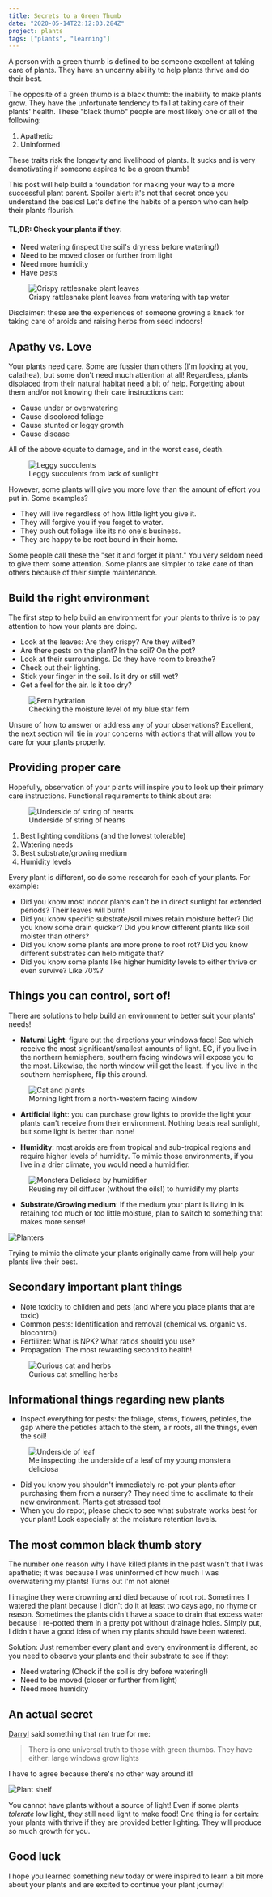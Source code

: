 ```yaml
---
title: Secrets to a Green Thumb
date: "2020-05-14T22:12:03.284Z"
project: plants
tags: ["plants", "learning"]
---
```


A person with a green thumb is defined to be someone excellent at taking care of plants. They have an uncanny ability to help plants thrive and do their best.

The opposite of a green thumb is a black thumb: the inability to make plants grow. They have the unfortunate tendency to fail at taking care of their plants' health. These "black thumb" people are most likely one or all of the following:

1. Apathetic
2. Uninformed

These traits risk the longevity and livelihood of plants. It sucks and is very demotivating if someone aspires to be a green thumb!

This post will help build a foundation for making your way to a more successful plant parent. Spoiler alert: it's not that secret once you understand the basics! Let's define the habits of a person who can help their plants flourish.

#### TL;DR: Check your plants if they:

- Need watering (inspect the soil's dryness before watering!)
- Need to be moved closer or further from light
- Need more humidity
- Have pests

<figure>
  <img src="./crispy.jpg" alt="Crispy rattlesnake plant leaves">
  <figcaption>Crispy rattlesnake plant leaves from watering with tap water</figcaption>
</figure>

Disclaimer: these are the experiences of someone growing a knack for taking care of aroids and raising herbs from seed indoors!

## Apathy vs. Love

Your plants need care. Some are fussier than others (I'm looking at you, calathea), but some don't need much attention at all! Regardless, plants displaced from their natural habitat need a bit of help. Forgetting about them and/or not knowing their care instructions can:

- Cause under or overwatering
- Cause discolored foliage
- Cause stunted or leggy growth
- Cause disease

All of the above equate to damage, and in the worst case, death.

<figure>
  <img src="./leggy-succulents.jpg" alt="Leggy succulents">
  <figcaption>Leggy succulents from lack of sunlight</figcaption>
</figure>

However, some plants will give you more _love_ than the amount of effort you put in. Some examples?

- They will live regardless of how little light you give it.
- They will forgive you if you forget to water.
- They push out foliage like its no one's business.
- They are happy to be root bound in their home.

Some people call these the "set it and forget it plant." You very seldom need to give them some attention. Some plants are simpler to take care of than others because of their simple maintenance.

## Build the right environment

The first step to help build an environment for your plants to thrive is to pay attention to how your plants are doing.

- Look at the leaves: Are they crispy? Are they wilted?
- Are there pests on the plant? In the soil? On the pot?
- Look at their surroundings. Do they have room to breathe?
- Check out their lighting.
- Stick your finger in the soil. Is it dry or still wet?
- Get a feel for the air. Is it too dry?

<figure>
  <img src="./fern-hydration.jpg" alt="Fern hydration">
  <figcaption>Checking the moisture level of my blue star fern</figcaption>
</figure>

Unsure of how to answer or address any of your observations? Excellent, the next section will tie in your concerns with actions that will allow you to care for your plants properly.

## Providing proper care

Hopefully, observation of your plants will inspire you to look up their primary care instructions. Functional requirements to think about are:

<figure>
  <img src="./string-of-hearts.jpg" alt="Underside of string of hearts">
  <figcaption>Underside of string of hearts</figcaption>
</figure>

1. Best lighting conditions (and the lowest tolerable)
2. Watering needs
3. Best substrate/growing medium
4. Humidity levels

Every plant is different, so do some research for each of your plants. For example:

- Did you know most indoor plants can't be in direct sunlight for extended periods? Their leaves will burn!
- Did you know specific substrate/soil mixes retain moisture better? Did you know some drain quicker? Did you know different plants like soil moister than others?
- Did you know some plants are more prone to root rot? Did you know different substrates can help mitigate that?
- Did you know some plants like higher humidity levels to either thrive or even survive? Like 70%?

## Things you can control, sort of!

There are solutions to help build an environment to better suit your plants' needs!

- **Natural Light**: figure out the directions your windows face! See which receive the most significant/smallest amounts of light. EG, if you live in the northern hemisphere, southern facing windows will expose you to the most. Likewise, the north window will get the least. If you live in the southern hemisphere, flip this around.

<figure>
  <img src="./north-west-window.jpg" alt="Cat and plants">
  <figcaption>Morning light from a north-western facing window</figcaption>
</figure>

- **Artificial light**: you can purchase grow lights to provide the light your plants can't receive from their environment. Nothing beats real sunlight, but some light is better than none!

- **Humidity**: most aroids are from tropical and sub-tropical regions and require higher levels of humidity. To mimic those environments, if you live in a drier climate, you would need a humidifier.

<figure>
  <img src="./monstera-humidifier.jpg" alt="Monstera Deliciosa by humidifier">
  <figcaption>Reusing my oil diffuser (without the oils!) to humidify my plants</figcaption>
</figure>

- **Substrate/Growing medium**: If the medium your plant is living in is retaining too much or too little moisture, plan to switch to something that makes more sense!

![Planters](./planters.jpg)

Trying to mimic the climate your plants originally came from will help your plants live their best.

## Secondary important plant things

- Note toxicity to children and pets (and where you place plants that are toxic)
- Common pests: Identification and removal (chemical vs. organic vs. biocontrol)
- Fertilizer: What is NPK? What ratios should you use?
- Propagation: The most rewarding second to health!

<figure>
  <img src="./cat-herbs.jpg" alt="Curious cat and herbs">
  <figcaption>Curious cat smelling herbs</figcaption>
</figure>

## Informational things regarding new plants

- Inspect everything for pests: the foliage, stems, flowers, petioles, the gap where the petioles attach to the stem, air roots, all the things, even the soil!

<figure>
  <img src="./inspect.jpg" alt="Underside of leaf">
  <figcaption>Me inspecting the underside of a leaf of my young monstera deliciosa</figcaption>
</figure>

- Did you know you shouldn't immediately re-pot your plants after purchasing them from a nursery? They need time to acclimate to their new environment. Plants get stressed too!
- When you do repot, please check to see what substrate works best for your plant! Look especially at the moisture retention levels.

## The most common black thumb story

The number one reason why I have killed plants in the past wasn't that I was apathetic; it was because I was uninformed of how much I was overwatering my plants! Turns out I'm not alone!

I imagine they were drowning and died because of root rot. Sometimes I watered the plant because I didn't do it at least two days ago, no rhyme or reason. Sometimes the plants didn't have a space to drain that excess water because I re-potted them in a pretty pot without drainage holes. Simply put, I didn't have a good idea of when my plants should have been watered.

Solution: Just remember every plant and every environment is different, so you need to observe your plants and their substrate to see if they:

- Need watering (Check if the soil is dry before watering!)
- Need to be moved (closer or further from light)
- Need more humidity

## An actual secret

[Darryl](https://www.instagram.com/houseplantjournal/) said something that ran true for me:

> There is one universal truth to those with green thumbs. They have either:
> large windows
> grow lights

I have to agree because there's no other way around it!

![Plant shelf](./plant-shelf.jpg)

You cannot have plants without a source of light! Even if some plants _tolerate_ low light, they still need light to make food! One thing is for certain: your plants with thrive if they are provided better lighting. They will produce so much growth for you.

## Good luck

I hope you learned something new today or were inspired to learn a bit more about your plants and are excited to continue your plant journey!
